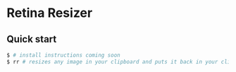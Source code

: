 # Retina Resizer

## Quick start

```bash
$ # install instructions coming soon
$ rr # resizes any image in your clipboard and puts it back in your clipboard
```
